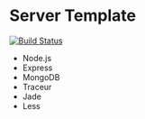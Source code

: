 Server Template
===============

[![Build Status](https://travis-ci.org/SethMarch/tdd-calc.svg?branch=master)](https://travis-ci.org/SethMarch/tdd-calc)

- Node.js
- Express
- MongoDB
- Traceur
- Jade
- Less
